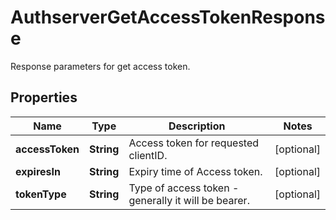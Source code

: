 

# AuthserverGetAccessTokenResponse

Response parameters for get access token.

## Properties

| Name | Type | Description | Notes |
|------------ | ------------- | ------------- | -------------|
|**accessToken** | **String** | Access token for requested clientID. |  [optional] |
|**expiresIn** | **String** | Expiry time of Access token. |  [optional] |
|**tokenType** | **String** | Type of access token - generally it will be bearer. |  [optional] |



